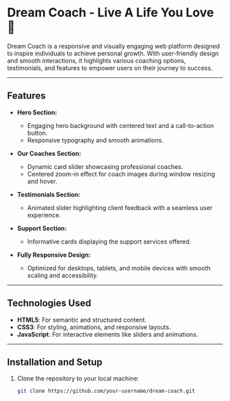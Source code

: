 # Dream Coach - Live A Life You Love 🌟

Dream Coach is a responsive and visually engaging web platform designed to inspire individuals to achieve personal growth. With user-friendly design and smooth interactions, it highlights various coaching options, testimonials, and features to empower users on their journey to success.

---

## **Features**
- **Hero Section:** 
  - Engaging hero background with centered text and a call-to-action button.
  - Responsive typography and smooth animations.
  
- **Our Coaches Section:**
  - Dynamic card slider showcasing professional coaches.
  - Centered zoom-in effect for coach images during window resizing and hover.

- **Testimonials Section:**
  - Animated slider highlighting client feedback with a seamless user experience.

- **Support Section:**
  - Informative cards displaying the support services offered.

- **Fully Responsive Design:**
  - Optimized for desktops, tablets, and mobile devices with smooth scaling and accessibility.

---

## **Technologies Used**
- **HTML5**: For semantic and structured content.
- **CSS3**: For styling, animations, and responsive layouts.
- **JavaScript**: For interactive elements like sliders and animations.

---

## **Installation and Setup**
1. Clone the repository to your local machine:
   ```bash
   git clone https://github.com/your-username/dream-coach.git
